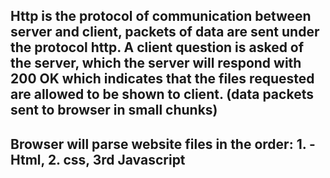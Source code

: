 Http is the protocol of communication between server and client, packets of data are sent under the protocol http. A client question is asked of the server, which the server will respond with 200 OK which indicates that the files requested are allowed to be shown to client. (data packets sent to browser in small chunks)
---
Browser will parse website files in the order: 1. - Html, 2. css<link>, 3rd Javascript<script>
You can find images to add to your website by copying the url into your website html
Javascript strings and indicated like so> let First = "Hello" | and Javascript numbers and made like this> let num = 5
Variables in Javascript and stored values under a name. Example let First = "hello" , The variable here is "First"
#Variables are important because they allow us to store values with a place holder. 
 ---
  1-- HTML attributes are values you can give to elements in html to configure how elements display and behave
  2 -- The anatomy of an html document is in this order: Header--Navbar--MainContent--Sidebar--Footer
  3 --- <article> tag defines self contained independant content in and html document,
  <section> tag defines sections of a document in an html document
  4 ---- A typical Website should include <doctype! html><header><body><main><footer><navbar><sidebar>
  5--- Meta data influences SEO by specifying what it hands out to the internet as marketing words and categories when others search for a specific site 
   6 ---- <meta> tag references other meta data related tags within the html document within itself
*******************************************************************************************************
 ** The first step in designing a website is defining your goals in the beggining, working backwards from that to how the website will help you get there, then arranging them in order from there.*** 
##The most important question to answer when designing a website is does and how does this accomplish my clients needs
+. You should use an <h1> element insted of a <span> element inorder to gain the attributes and customizability that inherently accompanies the <h1> tag over the <span> tag.
   

